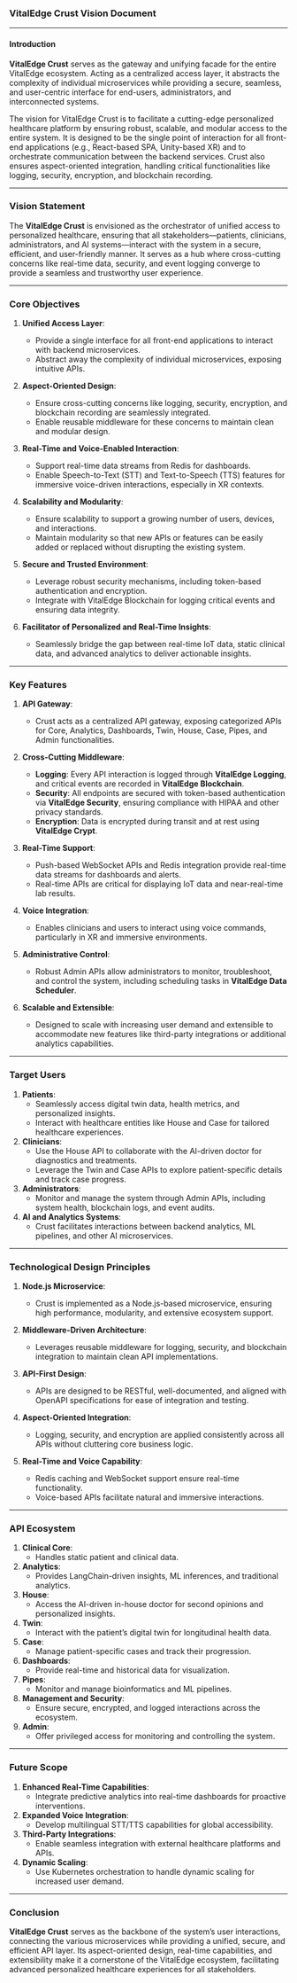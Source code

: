 ### **VitalEdge Crust Vision Document**

---

#### **Introduction**
**VitalEdge Crust** serves as the gateway and unifying facade for the entire VitalEdge ecosystem. Acting as a centralized access layer, it abstracts the complexity of individual microservices while providing a secure, seamless, and user-centric interface for end-users, administrators, and interconnected systems.

The vision for VitalEdge Crust is to facilitate a cutting-edge personalized healthcare platform by ensuring robust, scalable, and modular access to the entire system. It is designed to be the single point of interaction for all front-end applications (e.g., React-based SPA, Unity-based XR) and to orchestrate communication between the backend services. Crust also ensures aspect-oriented integration, handling critical functionalities like logging, security, encryption, and blockchain recording.

---

### **Vision Statement**
The **VitalEdge Crust** is envisioned as the orchestrator of unified access to personalized healthcare, ensuring that all stakeholders—patients, clinicians, administrators, and AI systems—interact with the system in a secure, efficient, and user-friendly manner. It serves as a hub where cross-cutting concerns like real-time data, security, and event logging converge to provide a seamless and trustworthy user experience.

---

### **Core Objectives**

1. **Unified Access Layer**:
   - Provide a single interface for all front-end applications to interact with backend microservices.
   - Abstract away the complexity of individual microservices, exposing intuitive APIs.

2. **Aspect-Oriented Design**:
   - Ensure cross-cutting concerns like logging, security, encryption, and blockchain recording are seamlessly integrated.
   - Enable reusable middleware for these concerns to maintain clean and modular design.

3. **Real-Time and Voice-Enabled Interaction**:
   - Support real-time data streams from Redis for dashboards.
   - Enable Speech-to-Text (STT) and Text-to-Speech (TTS) features for immersive voice-driven interactions, especially in XR contexts.

4. **Scalability and Modularity**:
   - Ensure scalability to support a growing number of users, devices, and interactions.
   - Maintain modularity so that new APIs or features can be easily added or replaced without disrupting the existing system.

5. **Secure and Trusted Environment**:
   - Leverage robust security mechanisms, including token-based authentication and encryption.
   - Integrate with VitalEdge Blockchain for logging critical events and ensuring data integrity.

6. **Facilitator of Personalized and Real-Time Insights**:
   - Seamlessly bridge the gap between real-time IoT data, static clinical data, and advanced analytics to deliver actionable insights.

---

### **Key Features**

1. **API Gateway**:
   - Crust acts as a centralized API gateway, exposing categorized APIs for Core, Analytics, Dashboards, Twin, House, Case, Pipes, and Admin functionalities.

2. **Cross-Cutting Middleware**:
   - **Logging**: Every API interaction is logged through **VitalEdge Logging**, and critical events are recorded in **VitalEdge Blockchain**.
   - **Security**: All endpoints are secured with token-based authentication via **VitalEdge Security**, ensuring compliance with HIPAA and other privacy standards.
   - **Encryption**: Data is encrypted during transit and at rest using **VitalEdge Crypt**.

3. **Real-Time Support**:
   - Push-based WebSocket APIs and Redis integration provide real-time data streams for dashboards and alerts.
   - Real-time APIs are critical for displaying IoT data and near-real-time lab results.

4. **Voice Integration**:
   - Enables clinicians and users to interact using voice commands, particularly in XR and immersive environments.

5. **Administrative Control**:
   - Robust Admin APIs allow administrators to monitor, troubleshoot, and control the system, including scheduling tasks in **VitalEdge Data Scheduler**.

6. **Scalable and Extensible**:
   - Designed to scale with increasing user demand and extensible to accommodate new features like third-party integrations or additional analytics capabilities.

---

### **Target Users**
1. **Patients**:
   - Seamlessly access digital twin data, health metrics, and personalized insights.
   - Interact with healthcare entities like House and Case for tailored healthcare experiences.
2. **Clinicians**:
   - Use the House API to collaborate with the AI-driven doctor for diagnostics and treatments.
   - Leverage the Twin and Case APIs to explore patient-specific details and track case progress.
3. **Administrators**:
   - Monitor and manage the system through Admin APIs, including system health, blockchain logs, and event audits.
4. **AI and Analytics Systems**:
   - Crust facilitates interactions between backend analytics, ML pipelines, and other AI microservices.

---

### **Technological Design Principles**

1. **Node.js Microservice**:
   - Crust is implemented as a Node.js-based microservice, ensuring high performance, modularity, and extensive ecosystem support.

2. **Middleware-Driven Architecture**:
   - Leverages reusable middleware for logging, security, and blockchain integration to maintain clean API implementations.

3. **API-First Design**:
   - APIs are designed to be RESTful, well-documented, and aligned with OpenAPI specifications for ease of integration and testing.

4. **Aspect-Oriented Integration**:
   - Logging, security, and encryption are applied consistently across all APIs without cluttering core business logic.

5. **Real-Time and Voice Capability**:
   - Redis caching and WebSocket support ensure real-time functionality.
   - Voice-based APIs facilitate natural and immersive interactions.

---

### **API Ecosystem**

1. **Clinical Core**:
   - Handles static patient and clinical data.
2. **Analytics**:
   - Provides LangChain-driven insights, ML inferences, and traditional analytics.
3. **House**:
   - Access the AI-driven in-house doctor for second opinions and personalized insights.
4. **Twin**:
   - Interact with the patient’s digital twin for longitudinal health data.
5. **Case**:
   - Manage patient-specific cases and track their progression.
6. **Dashboards**:
   - Provide real-time and historical data for visualization.
7. **Pipes**:
   - Monitor and manage bioinformatics and ML pipelines.
8. **Management and Security**:
   - Ensure secure, encrypted, and logged interactions across the ecosystem.
9. **Admin**:
   - Offer privileged access for monitoring and controlling the system.

---

### **Future Scope**
1. **Enhanced Real-Time Capabilities**:
   - Integrate predictive analytics into real-time dashboards for proactive interventions.
2. **Expanded Voice Integration**:
   - Develop multilingual STT/TTS capabilities for global accessibility.
3. **Third-Party Integrations**:
   - Enable seamless integration with external healthcare platforms and APIs.
4. **Dynamic Scaling**:
   - Use Kubernetes orchestration to handle dynamic scaling for increased user demand.

---

### **Conclusion**
**VitalEdge Crust** serves as the backbone of the system’s user interactions, connecting the various microservices while providing a unified, secure, and efficient API layer. Its aspect-oriented design, real-time capabilities, and extensibility make it a cornerstone of the VitalEdge ecosystem, facilitating advanced personalized healthcare experiences for all stakeholders.
